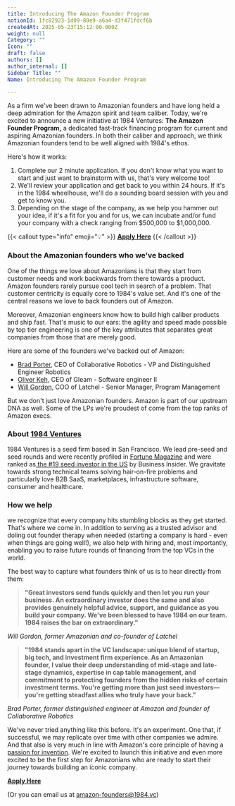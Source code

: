 ```yaml
---
title: Introducing The Amazon Founder Program
notionId: 1fc82923-1d09-80e9-a6a4-d3f471fdcf6b
createdAt: 2025-05-23T15:12:00.000Z
weight: null
Category: ""
Icon: ""
draft: false
authors: []
author_internal: []
Sidebar Title: ""
Name: Introducing The Amazon Founder Program

---
```



As a firm we've been drawn to Amazonian founders and have long held a deep admiration for the Amazon spirit and team caliber. Today, we're excited to announce a new initiative at 1984 Ventures: **The Amazon Founder Program,** a dedicated fast-track financing program for current and aspiring Amazonian founders. In both their caliber and approach, we think Amazonian founders tend to be well aligned with 1984's ethos.


Here's how it works:

1. Complete our 2 minute application. If you don't know what you want to start and just want to brainstorm with us, that's very welcome too!
2. We'll review your application and get back to you within 24 hours. If it's in the 1984 wheelhouse, we'll do a sounding board session with you and get to know you.
3. Depending on the stage of the company, as we help you hammer out your idea, if it's a fit for you and for us, we can incubate and/or fund your company with a check ranging from $500,000 to $1,000,000.

{{< callout type="info" emoji="💡" >}}
[**Apply Here**](https://1984vc.typeform.com/to/agegAlzs)
{{< /callout >}}


### **About the Amazonian founders who we've backed**


One of the things we love about Amazonians is that they start from customer needs and work backwards from there towards a product. Amazon founders rarely pursue cool tech in search of a problem. That customer centricity is equally core to 1984's value set. And it's one of the central reasons we love to back founders out of Amazon.


Moreover, Amazonian engineers know how to build high caliber products and ship fast. That's music to our ears: the agility and speed made possible by top tier engineering is one of the key attributes that separates great companies from those that are merely good.


Here are some of the founders we've backed out of Amazon:

- [Brad Porter](https://www.linkedin.com/in/brad-porter-1a989/), CEO of Collaborative Robotics - VP and Distinguished Engineer Robotics
- [Oliver Keh](https://www.linkedin.com/in/oliver-keh/), CEO of Gleam - Software engineer II
- [Will Gordon](https://www.linkedin.com/in/wtgordon/), COO of Latchel - Senior Manager, Program Management

But we don't just love Amazonian founders. Amazon is part of our upstream DNA as well. Some of the LPs we're proudest of come from the top ranks of Amazon execs.


### **About** [1](http://1984.vc/)[9](http://1984.vc/)[8](http://1984.vc/)[4 Ventures](http://1984.vc/)


1984 Ventures is a seed firm based in San Francisco. We lead pre-seed and seed rounds and were recently profiled in [Fortune Magazine](https://fortune.com/2022/11/28/crypto-venture-capital-ramy-adeeb-1984/) and were ranked as[ the #19 seed investor in the US](https://www.businessinsider.com/100-best-early-stage-seed-vc-investors-startups-2023-5) by Business Insider. We gravitate towards strong technical teams solving hair-on-fire problems and particularly love B2B SaaS, marketplaces, infrastructure software, consumer and healthcare.


### How we help


we recognize that every company hits stumbling blocks as they get started. That's where we come in. In addition to serving as a trusted advisor and doling out founder therapy when needed (starting a company is hard - even when things are going well!), we also help with hiring and, most importantly, enabling you to raise future rounds of financing from the top VCs in the world.


The best way to capture what founders think of us is to hear directly from them:

> **"Great investors send funds quickly and then let you run your business. An extraordinary investor does the same and also provides genuinely helpful advice, support, and guidance as you build your company. We've been blessed to have 1984 on our team. 1984 raises the bar on extraordinary."**

_Will Gordon, former Amazonian and co-founder of Latchel_

> **"1984 stands apart in the VC landscape: unique blend of startup, big tech, and investment firm experience. As an Amazonian founder, I value their deep understanding of mid-stage and late-stage dynamics, expertise in cap table management, and commitment to protecting founders from the hidden risks of certain investment terms. You're getting more than just seed investors—you're getting steadfast allies who truly have your back."**

_Brad Porter, former distinguished engineer at Amazon and founder of Collaborative Robotics_ 


We've never tried anything like this before. It's an experiment. One that, if successful, we may replicate over time with other companies we admire. And that also is very much in line with Amazon's core principle of having a [passion for invention](https://www.aboutamazon.eu/news/working-at-amazon/pioneering-a-passion-for-inventing). We're excited to launch this initiative and even more excited to be the first step for Amazonians who are ready to start their journey towards building an iconic company.


[**Apply Here**](https://1984vc.typeform.com/to/agegAlzs)


(Or you can email us at [amazon-founders@1984.vc](mailto:amazon-founders@1984.vc)) 


